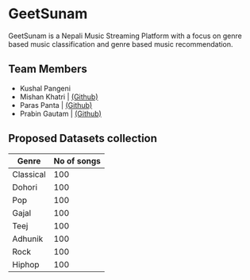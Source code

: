 # GeetSunam

GeetSunam is a Nepali Music Streaming Platform with a focus on genre based music classification and genre based music recommendation.

## Team Members

- Kushal Pangeni
- Mishan Khatri | [(Github)](https://github.com/Mishankhatri)
- Paras Panta | [(Github)](https://github.com/ParasPanta)
- Prabin Gautam | [(Github)](https://github.com/PrabeenGautam)

## Proposed Datasets collection

| Genre     | No of songs |
| --------- | ----------- |
| Classical | 100         |
| Dohori    | 100         |
| Pop       | 100         |
| Gajal     | 100         |
| Teej      | 100         |
| Adhunik   | 100         |
| Rock      | 100         |
| Hiphop    | 100         |
